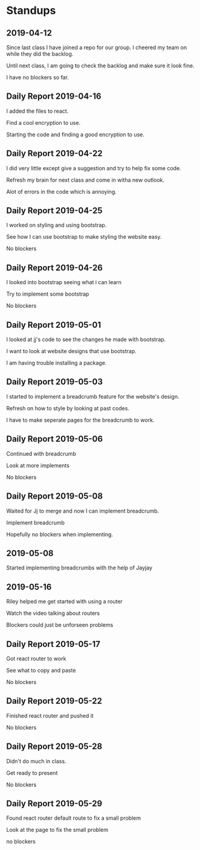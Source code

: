 # Standups
## 2019-04-12

Since last class I have joined a repo for our group. I cheered my team on while they did the backlog.

Until next class, I am going to check the backlog and make sure it look fine.

I have no blockers so far.

## Daily Report 2019-04-16

I added the files to react.

Find a cool encryption to use.

Starting the code and finding a good encryption to use.

## Daily Report 2019-04-22

I did very little except give a suggestion and try to help fix some code.

Refresh my brain for next class and come in witha new outlook.

Alot of errors in the code which is annoying.

## Daily Report 2019-04-25

I worked on styling and using bootstrap.

See how I can use bootstrap to make styling the website easy.

No blockers

## Daily Report 2019-04-26

I looked into bootstrap seeing what i can learn

Try to implement some bootstrap

No blockers

## Daily Report 2019-05-01

I looked at jj's code to see the changes he made with bootstrap.

I want to look at website designs that use bootstrap.

I am having trouble installing a package.

## Daily Report 2019-05-03

I started to implement a breadcrumb feature for the website's design.

Refresh on how to style by looking at past codes.

I have to make seperate pages for the breadcrumb to work.

## Daily Report 2019-05-06

Continued with breadcrumb

Look at more implements

No blockers

## Daily Report 2019-05-08

Waited for Jj to merge and now I can implement breadcrumb.

Implement breadcrumb

Hopefully no blockers when implementing.

## 2019-05-08

Started implementing breadcrumbs with the help of Jayjay


## 2019-05-16

Riley helped me get started with using a router

Watch the video talking about routers

Blockers could just be unforseen problems

## Daily Report 2019-05-17

Got react router to work

See what to copy and paste

No blockers

## Daily Report 2019-05-22

Finished react router and pushed it

No blockers

## Daily Report 2019-05-28

Didn't do much in class.

Get ready to present

No blockers

## Daily Report 2019-05-29

Found react router default route to fix a small problem

Look at the page to fix the small problem

no blockers
